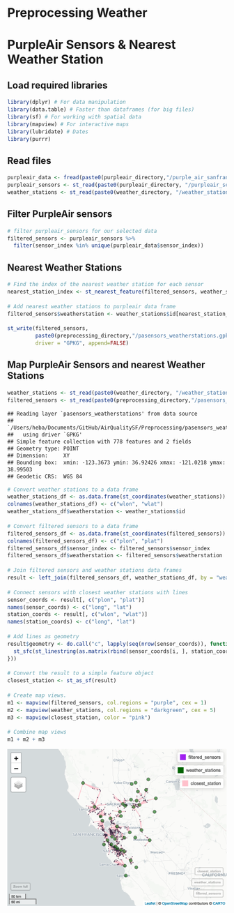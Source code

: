 Preprocessing Weather
================

# PurpleAir Sensors & Nearest Weather Station

## Load required libraries

``` r
library(dplyr) # For data manipulation
library(data.table) # Faster than dataframes (for big files)
library(sf) # For working with spatial data
library(mapview) # For interactive maps
library(lubridate) # Dates
library(purrr) 
```

## Read files

``` r
purpleair_data <- fread(paste0(purpleair_directory,"/purple_air_sanfran_2018-2019.csv"))
purpleair_sensors <- st_read(paste0(purpleair_directory, "/purpleair_sensors.gpkg"), quiet = TRUE)
weather_stations <- st_read(paste0(weather_directory, "/weather_stations.gpkg"), quiet = TRUE)
```

## Filter PurpleAir sensors

``` r
# filter purpleair_sensors for our selected data
filtered_sensors <- purpleair_sensors %>% 
  filter(sensor_index %in% unique(purpleair_data$sensor_index))
```

## Nearest Weather Stations

``` r
# Find the index of the nearest weather station for each sensor
nearest_station_index <- st_nearest_feature(filtered_sensors, weather_stations)

# Add nearest weather stations to purpleair data frame
filtered_sensors$weatherstation <- weather_stations$id[nearest_station_index]

st_write(filtered_sensors, 
         paste0(preprocessing_directory,"/pasensors_weatherstations.gpkg"),
         driver = "GPKG", append=FALSE)
```

## Map PurpleAir Sensors and nearest Weather Stations

``` r
weather_stations <- st_read(paste0(weather_directory, "/weather_stations.gpkg"), quiet = TRUE)
filtered_sensors <- st_read(paste0(preprocessing_directory,"/pasensors_weatherstations.gpkg"))
```

    ## Reading layer `pasensors_weatherstations' from data source 
    ##   `/Users/heba/Documents/GitHub/AirQualitySF/Preprocessing/pasensors_weatherstations.gpkg' 
    ##   using driver `GPKG'
    ## Simple feature collection with 778 features and 2 fields
    ## Geometry type: POINT
    ## Dimension:     XY
    ## Bounding box:  xmin: -123.3673 ymin: 36.92426 xmax: -121.0218 ymax: 38.99503
    ## Geodetic CRS:  WGS 84

``` r
# Convert weather stations to a data frame
weather_stations_df <- as.data.frame(st_coordinates(weather_stations))
colnames(weather_stations_df) <- c("wlon", "wlat")
weather_stations_df$weatherstation <- weather_stations$id

# Convert filtered sensors to a data frame
filtered_sensors_df <- as.data.frame(st_coordinates(filtered_sensors))
colnames(filtered_sensors_df) <- c("plon", "plat")
filtered_sensors_df$sensor_index <- filtered_sensors$sensor_index
filtered_sensors_df$weatherstation <- filtered_sensors$weatherstation

# Join filtered sensors and weather stations data frames
result <- left_join(filtered_sensors_df, weather_stations_df, by = "weatherstation")

# Connect sensors with closest weather stations with lines
sensor_coords <- result[, c("plon", "plat")]
names(sensor_coords) <- c("long", "lat")
station_coords <- result[, c("wlon", "wlat")]
names(station_coords) <- c("long", "lat")

# Add lines as geometry
result$geometry <- do.call("c", lapply(seq(nrow(sensor_coords)), function(i) {
  st_sfc(st_linestring(as.matrix(rbind(sensor_coords[i, ], station_coords[i, ]))), crs = 4326)
}))

# Convert the result to a simple feature object
closest_station <- st_as_sf(result)

# Create map views.   
m1 <- mapview(filtered_sensors, col.regions = "purple", cex = 1)
m2 <- mapview(weather_stations, col.regions = "darkgreen", cex = 5)
m3 <- mapview(closest_station, color = "pink")

# Combine map views
m1 + m2 + m3
```

![](PreprocessingWeather_files/figure-gfm/map-pa-weather-1.png)<!-- -->
